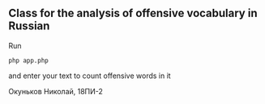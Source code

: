 ## Сlass for the analysis of offensive vocabulary in Russian

Run
```
php app.php
```
and enter your text to count offensive words in it

Окуньков Николай, 18ПИ-2
